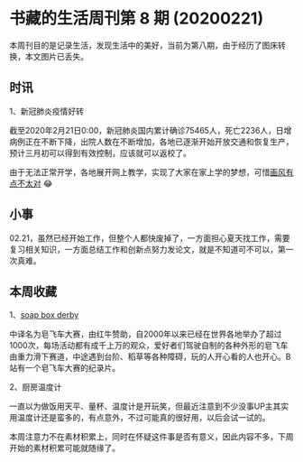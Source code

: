 # 书藏的生活周刊第 8 期 (20200221)


本周刊目的是记录生活，发现生活中的美好，当前为第八期，由于经历了图床转换，本文图片已丢失。

## 时讯

1、新冠肺炎疫情好转

截至2020年2月21日0:00，新冠肺炎国内累计确诊75465人，死亡2236人，日增病例正在不断下降，出院人数在不断增加，各地已逐渐开始开放交通和恢复生产，预计三月初可以得到有效控制，应该就可以返校了。

由于无法正常开学，各地展开网上教学，实现了大家在家上学的梦想，可惜[画风有点不太对](http://m.news.cctv.com/2020/02/18/ARTIEKgMr9FvMDcOvhMP4sgI200218.shtml) :joy:

## 小事

02.21，虽然已经开始工作，但整个人都快废掉了，一方面担心夏天找工作，需要复习相关知识，一方面总结工作和创新点努力发论文，就是不知道可不可以，第一次真难。

## 本周收藏

1、[soap box derby](https://www.bilibili.com/read/cv98009?from=search)

中译名为皂飞车大赛，由红牛赞助，自2000年以来已经在世界各地举办了超过1000次，每场活动都有成千上万的观众，爱好者们驾驶自制的各种外形的皂飞车由重力滑下赛道，中途遇到台阶、稻草等各种障碍，玩的人开心看的人也开心。B站有一个皂飞车大赛的纪录片。

2、厨房温度计

一直以为做饭用天平、量杯、温度计是开玩笑，但最近注意到不少没事UP主其实用温度计还是蛮多的，有点意外，不过可能真的很好用，以后会试一试的。

本周注意力不在素材积累上，同时在怀疑这件事是否有意义，因此内容不多，下周开始的素材积累可能就随缘了。
